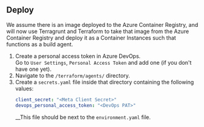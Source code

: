 ## Deploy

We assume there is an image deployed to the Azure Container Registry,
and will now use Terragrunt and Terraform to take that image from the Azure Container Registry
and deploy it as a Container Instances such that functions as a build agent.

1. Create a personal access token in Azure DevOps.  
   Go to `User Settings`, `Personal Access Token` and add one (if you don't have one yet).
2. Navigate to the `/terraform/agents/` directory.  
3. Create a `secrets.yaml` file inside that directory containing the following values:
   ```YAML
   client_secret: "<Meta Client Secret>"
   devops_personal_access_token: "<DevOps PAT>"
   ```
   __This file should be next to the `environment.yaml` file.

